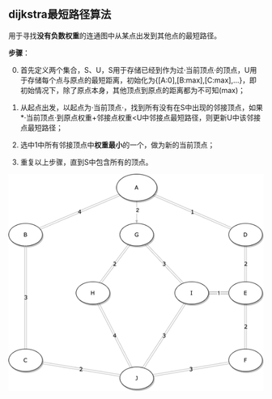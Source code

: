 ## dijkstra最短路径算法

用于寻找**没有负数权重**的连通图中从某点出发到其他点的最短路径。

**步骤**：

0. 首先定义两个集合，S、U，S用于存储已经到作为过·当前顶点·的顶点，U用于存储每个点与原点的最短距离，初始化为{[A:0],[B:max],[C:max],...}，即初始情况下，除了原点本身，其他顶点到原点的距离都为不可知(max)；

1. 从起点出发，以起点为·当前顶点·，找到所有没有在S中出现的邻接顶点，如果*·当前顶点·到原点权重+邻接点权重<U中邻接点最短路径，则更新U中该邻接点最短路径；
2. 选中1中所有邻接顶点中**权重最小**的一个，做为新的当前顶点；
3. 重复以上步骤，直到S中包含所有的顶点。



![示例](dijkstra.png '示例图')

